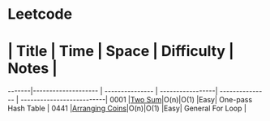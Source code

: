# Leetcode

  #    | Title               |  Time           |  Space           | Difficulty           | Notes                  | 
-------|-------------------- | --------------- | -----------------| ---------------   | --------------------------|
 0001  |[Two Sum](https://leetcode.com/problems/two-sum/)|O(n)|O(1) |Easy| One-pass Hash Table           |
 0441  |[Arranging Coins](https://leetcode.com/problems/arranging-coins/)|O(n)|O(1) |Easy| General For Loop           |
